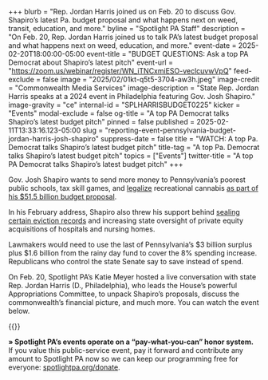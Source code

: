 +++
blurb = "Rep. Jordan Harris joined us on Feb. 20 to discuss Gov. Shapiro’s latest Pa. budget proposal and what happens next on weed, transit, education, and more."
byline = "Spotlight PA Staff"
description = "On Feb. 20, Rep. Jordan Harris joined us to talk PA’s latest budget proposal and what happens next on weed, education, and more."
event-date = 2025-02-20T18:00:00-05:00
event-title = "BUDGET QUESTIONS: Ask a top PA Democrat about Shapiro’s latest pitch"
event-url = "https://zoom.us/webinar/register/WN_iTNCxmiESO-veclcuvwVpQ"
feed-exclude = false
image = "2025/02/01kt-q5t5-3704-aw3h.jpeg"
image-credit = "Commonwealth Media Services"
image-description = "State Rep. Jordan Harris speaks at a 2024 event in Philadelphia featuring Gov. Josh Shapiro."
image-gravity = "ce"
internal-id = "SPLHARRISBUDGET0225"
kicker = "Events"
modal-exclude = false
og-title = "A top PA Democrat talks Shapiro’s latest budget pitch"
pinned = false
published = 2025-02-11T13:33:16.123-05:00
slug = "reporting-event-pennsylvania-budget-jordan-harris-josh-shapiro"
suppress-date = false
title = "WATCH: A top Pa. Democrat talks Shapiro’s latest budget pitch"
title-tag = "A top Pa. Democrat talks Shapiro’s latest budget pitch"
topics = ["Events"]
twitter-title = "A top PA Democrat talks Shapiro’s latest budget pitch"
+++

Gov. Josh Shapiro wants to send more money to Pennsylvania’s poorest public schools, tax skill games, and <a href="https://www.spotlightpa.org/news/2025/02/marijuana-cannabis-recreational-legalization-pennsylvania-josh-shapiro-budget-gop-support/">legalize</a> recreational cannabis <a href="https://www.spotlightpa.org/news/2025/02/josh-shapiro-pennsylvania-budget-legal-weed/">as part of his $51.5 billion budget proposal</a>.

In his February address, Shapiro also threw his support behind <a href="https://www.spotlightpa.org/news/2025/02/eviction-sealing-pennsylvania-josh-shapiro-statewide-policy/">sealing certain eviction records</a> and increasing state oversight of private equity acquisitions of hospitals and nursing homes.

Lawmakers would need to use the last of Pennsylvania’s $3 billion surplus plus $1.6 billion from the rainy day fund to cover the 8% spending increase. Republicans who control the state Senate say to save instead of spend.

On Feb. 20, Spotlight PA’s Katie Meyer hosted a live conversation with state Rep. Jordan Harris (D., Philadelphia), who leads the House’s powerful Appropriations Committee, to unpack Shapiro’s proposals, discuss the commonwealth’s financial picture, and much more. You can watch the event below.

{{<vimeo id="1059019865" >}}

<strong>» Spotlight PA’s events operate on a “pay-what-you-can” honor system.</strong> If you value this public-service event, pay it forward and contribute any amount to Spotlight PA now so we can keep our programming free for everyone: <a href="http://spotlightpa.org/donate">spotlightpa.org/donate</a>.

